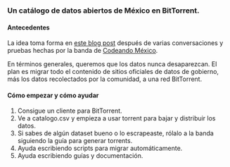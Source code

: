 ### Un catálogo de datos abiertos de México en BitTorrent.

#### Antecedentes

La idea toma forma en [este blog post](http://rodowi.github.io/refactor/articulo/2016/09/09/datos-en-torrent.html) después de varias conversaciones y pruebas hechas por la banda de [Codeando México](codeandomexico.org).

En términos generales, queremos que los datos nunca desaparezcan. El plan es migrar todo el contenido de sitios oficiales de datos de gobierno, más los datos recolectados por la comunidad, a una red BitTorrent.

#### Cómo empezar y cómo ayudar

1. Consigue un cliente para BitTorrent.
2. Ve a catalogo.csv y empieza a usar torrent para bajar y distribuir los datos.
3. Si sabes de algún dataset bueno o lo escrapeaste, rólalo a la banda siguiendo la guía para generar torrents.
4. Ayuda escribiendo scripts para migrar automáticamente.
5. Ayuda escribiendo guías y documentación.
